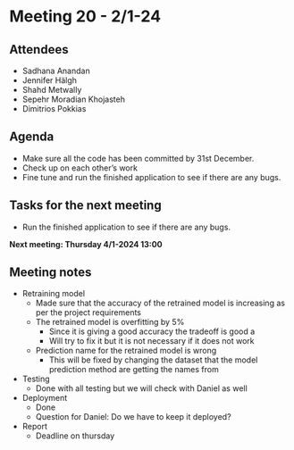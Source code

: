 # Meeting 20 - 2/1-24

## Attendees
- Sadhana Anandan
- Jennifer Hälgh
- Shahd Metwally
- Sepehr Moradian Khojasteh
- Dimitrios Pokkias

## Agenda
- Make sure all the code has been committed by 31st December.
- Check up on each other’s work
- Fine tune and run the finished application to see if there are any bugs.

## Tasks for the next meeting
- Run the finished application to see if there are any bugs.

**Next meeting: Thursday 4/1-2024 13:00**

## Meeting notes
- Retraining model
    - Made sure that the accuracy of the retrained model is increasing as per the project requirements
    - The retrained model is overfitting by 5%
        - Since it is giving a good accuracy the tradeoff is good a
        - Will try to fix it but it is not necessary if it does not work
    - Prediction name for the retrained model is wrong
        - This will be fixed by changing the dataset that the model prediction method are getting the names from
- Testing
    - Done with all testing but we will check with Daniel as well
- Deployment
    - Done
    - Question for Daniel: Do we have to keep it deployed?
- Report
    - Deadline on thursday




 






 





